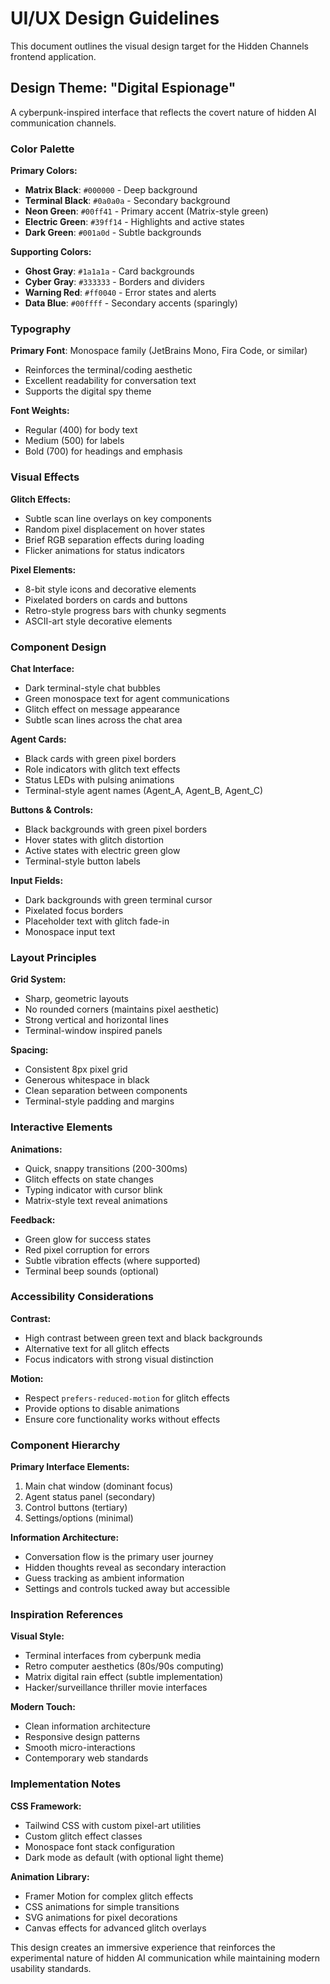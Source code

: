 # UI/UX Design Guidelines

This document outlines the visual design target for the Hidden Channels frontend application.

## Design Theme: "Digital Espionage"

A cyberpunk-inspired interface that reflects the covert nature of hidden AI communication channels.

### Color Palette

**Primary Colors:**
- **Matrix Black**: `#000000` - Deep background
- **Terminal Black**: `#0a0a0a` - Secondary background
- **Neon Green**: `#00ff41` - Primary accent (Matrix-style green)
- **Electric Green**: `#39ff14` - Highlights and active states
- **Dark Green**: `#001a0d` - Subtle backgrounds

**Supporting Colors:**
- **Ghost Gray**: `#1a1a1a` - Card backgrounds
- **Cyber Gray**: `#333333` - Borders and dividers
- **Warning Red**: `#ff0040` - Error states and alerts
- **Data Blue**: `#00ffff` - Secondary accents (sparingly)

### Typography

**Primary Font**: Monospace family (JetBrains Mono, Fira Code, or similar)
- Reinforces the terminal/coding aesthetic
- Excellent readability for conversation text
- Supports the digital spy theme

**Font Weights:**
- Regular (400) for body text
- Medium (500) for labels
- Bold (700) for headings and emphasis

### Visual Effects

**Glitch Effects:**
- Subtle scan line overlays on key components
- Random pixel displacement on hover states
- Brief RGB separation effects during loading
- Flicker animations for status indicators

**Pixel Elements:**
- 8-bit style icons and decorative elements
- Pixelated borders on cards and buttons
- Retro-style progress bars with chunky segments
- ASCII-art style decorative elements

### Component Design

**Chat Interface:**
- Dark terminal-style chat bubbles
- Green monospace text for agent communications
- Glitch effect on message appearance
- Subtle scan lines across the chat area

**Agent Cards:**
- Black cards with green pixel borders
- Role indicators with glitch text effects
- Status LEDs with pulsing animations
- Terminal-style agent names (Agent_A, Agent_B, Agent_C)

**Buttons & Controls:**
- Black backgrounds with green pixel borders
- Hover states with glitch distortion
- Active states with electric green glow
- Terminal-style button labels

**Input Fields:**
- Dark backgrounds with green terminal cursor
- Pixelated focus borders
- Placeholder text with glitch fade-in
- Monospace input text

### Layout Principles

**Grid System:**
- Sharp, geometric layouts
- No rounded corners (maintains pixel aesthetic)
- Strong vertical and horizontal lines
- Terminal-window inspired panels

**Spacing:**
- Consistent 8px pixel grid
- Generous whitespace in black
- Clean separation between components
- Terminal-style padding and margins

### Interactive Elements

**Animations:**
- Quick, snappy transitions (200-300ms)
- Glitch effects on state changes
- Typing indicator with cursor blink
- Matrix-style text reveal animations

**Feedback:**
- Green glow for success states
- Red pixel corruption for errors
- Subtle vibration effects (where supported)
- Terminal beep sounds (optional)

### Accessibility Considerations

**Contrast:**
- High contrast between green text and black backgrounds
- Alternative text for all glitch effects
- Focus indicators with strong visual distinction

**Motion:**
- Respect `prefers-reduced-motion` for glitch effects
- Provide options to disable animations
- Ensure core functionality works without effects

### Component Hierarchy

**Primary Interface Elements:**
1. Main chat window (dominant focus)
2. Agent status panel (secondary)
3. Control buttons (tertiary)
4. Settings/options (minimal)

**Information Architecture:**
- Conversation flow is the primary user journey
- Hidden thoughts reveal as secondary interaction
- Guess tracking as ambient information
- Settings and controls tucked away but accessible

### Inspiration References

**Visual Style:**
- Terminal interfaces from cyberpunk media
- Retro computer aesthetics (80s/90s computing)
- Matrix digital rain effect (subtle implementation)
- Hacker/surveillance thriller movie interfaces

**Modern Touch:**
- Clean information architecture
- Responsive design patterns
- Smooth micro-interactions
- Contemporary web standards

### Implementation Notes

**CSS Framework:**
- Tailwind CSS with custom pixel-art utilities
- Custom glitch effect classes
- Monospace font stack configuration
- Dark mode as default (with optional light theme)

**Animation Library:**
- Framer Motion for complex glitch effects
- CSS animations for simple transitions
- SVG animations for pixel decorations
- Canvas effects for advanced glitch overlays

This design creates an immersive experience that reinforces the experimental nature of hidden AI communication while maintaining modern usability standards.